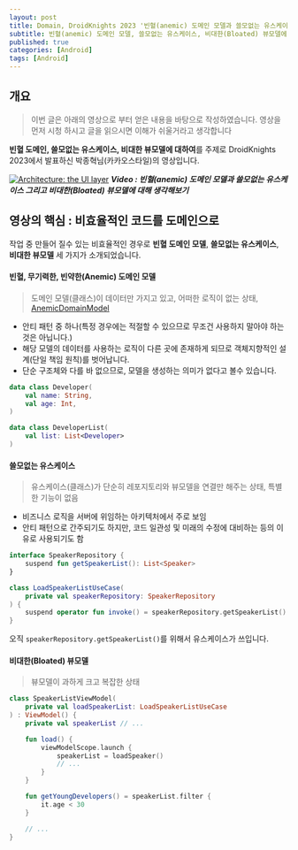 ```yaml
---
layout: post
title: Domain, DroidKnights 2023 '빈혈(anemic) 도메인 모델과 쓸모없는 유스케이스 그리고 비대한(Bloated) 뷰모델에 대해 생각해보기'내용 정리
subtitle: 빈혈(anemic) 도메인 모델, 쓸모없는 유스케이스, 비대한(Bloated) 뷰모델에 대해 생각해보고 개선 방안을 탐색
published: true
categories: [Android]
tags: [Android]
---
```


## 개요

> 이번 글은 아래의 영상으로 부터 얻은 내용을 바탕으로 작성하였습니다. 영상을 먼저 시청 하시고 글을 읽으시면 이해가 쉬울거라고 생각합니다

**빈혈 도메인, 쓸모없는 유스케이스, 비대한 뷰모델에 대하여**를 주제로 DroidKnights 2023에서 발표하신 박종혁님(카카오스타일)의 영상입니다.

[![Architecture: the UI layer](https://img.youtube.com/vi/3mR8_vT7m1U/sddefault.jpg)](https://youtu.be/3mR8_vT7m1U?si=sIs_2rVc667qZUtC)
***Video : 빈혈(anemic) 도메인 모델과 쓸모없는 유스케이스 그리고 비대한(Bloated) 뷰모델에 대해 생각해보기***

## 영상의 핵심 : 비효율적인 코드를 도메인으로 

작업 중 만들어 질수 있는 비효율적인 경우로 **빈혈 도메인 모델**, **쓸모없는 유스케이스**, **비대한 뷰모델** 세 가지가 소개되었습니다.

#### 빈혈, 무기력한, 빈약한(Anemic) 도메인 모델

> 도메인 모델(클래스)이 데이터만 가지고 있고, 어떠한 로직이 없는 상태, [AnemicDomainModel](https://martinfowler.com/bliki/AnemicDomainModel.html)

- 안티 패턴 중 하나(특정 경우에는 적절할 수 있으므로 무조건 사용하지 말아야 하는 것은 아닙니다.)
- 해당 모델의 데이터를 사용하는 로직이 다른 곳에 존재하게 되므로 객체지향적인 설계(단일 책임 원칙)를 벗어납니다.
- 단순 구조체와 다를 바 없으므로, 모델을 생성하는 의미가 없다고 볼수 있습니다.
 

```kotlin
data class Developer(
    val name: String,
    val age: Int,
)

data class DeveloperList(
    val list: List<Developer>
)
```

#### 쓸모없는 유스케이스

> 유스케이스(클래스)가 단순히 레포지토리와 뷰모델을 연결만 해주는 상태, 특별한 기능이 없음

- 비즈니스 로직을 서버에 위임하는 아키텍처에서 주로 보임
- 안티 패턴으로 간주되기도 하지만, 코드 일관성 및 미래의 수정에 대비하는 등의 이유로 사용되기도 함


```kotlin
interface SpeakerRepository {
    suspend fun getSpeakerList(): List<Speaker>
}

class LoadSpeakerListUseCase(
    private val speakerRepository: SpeakerRepository
) {
    suspend operator fun invoke() = speakerRepository.getSpeakerList()
}
```

오직 `speakerRepository.getSpeakerList()`를 위해서 유스케이스가 쓰입니다.


#### 비대한(Bloated) 뷰모델

> 뷰모델이 과하게 크고 복잡한 상태

```kotlin
class SpeakerListViewModel(
    private val loadSpeakerList: LoadSpeakerListUseCase
) : ViewModel() {
    private val speakerList // ...

    fun load() {
        viewModelScope.launch {
            speakerList = loadSpeaker()
            // ...
        }
    }

    fun getYoungDevelopers() = speakerList.filter { 
        it.age < 30 
    }

    // ...
}
```